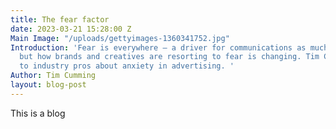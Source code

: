 ```yaml
---
title: The fear factor
date: 2023-03-21 15:28:00 Z
Main Image: "/uploads/gettyimages-1360341752.jpg"
Introduction: 'Fear is everywhere – a driver for communications as much as of behaviour,
  but how brands and creatives are resorting to fear is changing. Tim Cumming spoke
  to industry pros about anxiety in advertising. '
Author: Tim Cumming
layout: blog-post
---
```


This is a blog